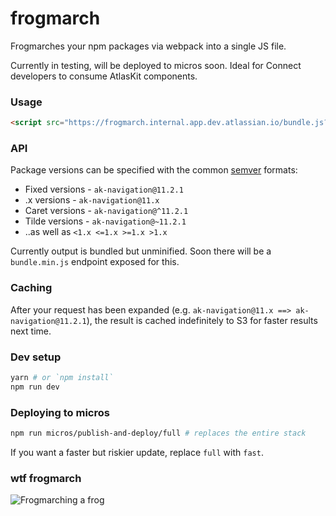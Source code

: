 # frogmarch

Frogmarches your npm packages via webpack into a single JS file.

Currently in testing, will be deployed to micros soon. Ideal for Connect developers to consume AtlasKit components.

### Usage

```html
<script src="https://frogmarch.internal.app.dev.atlassian.io/bundle.js?packages=ak-navigation@11.2.1,ak-button@1.6.0"></script>
```

### API

Package versions can be specified with the common [semver](http://semver.org) formats:

-  Fixed versions - `ak-navigation@11.2.1`
-  .x versions - `ak-navigation@11.x`
-  Caret versions - `ak-navigation@^11.2.1`
-  Tilde versions - `ak-navigation@~11.2.1`
-  ..as well as `<1.x <=1.x >=1.x >1.x`

Currently output is bundled but unminified. Soon there will be a `bundle.min.js` endpoint exposed for this.

### Caching

After your request has been expanded (e.g. `ak-navigation@11.x ==> ak-navigation@11.2.1`), the result is cached indefinitely to S3 for faster results next time.

### Dev setup

```bash
yarn # or `npm install`
npm run dev
```

### Deploying to micros

```bash
npm run micros/publish-and-deploy/full # replaces the entire stack
```

If you want a faster but riskier update, replace `full` with `fast`.

### wtf frogmarch

![Frogmarching a frog](https://bitbucket.org/repo/qbqoG9/images/3560229856-Screen%20Shot%202016-10-21%20at%2011.00.02%20am.png)
